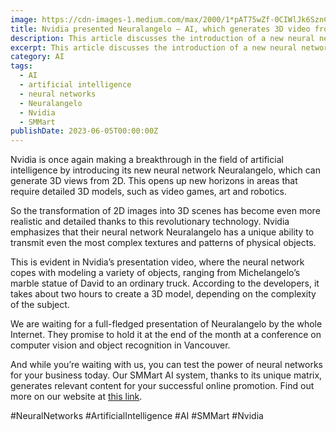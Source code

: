 ```yaml
---
image: https://cdn-images-1.medium.com/max/2000/1*pAT75wZf-0CIWlJk6SznCQ.png
title: Nvidia presented Neuralangelo — AI, which generates 3D video from 2D
description: This article discusses the introduction of a new neural network by Nvidia called Neuralangelo, which can generate 3D views from 2D images. The article suggests that this breakthrough technology has significant potential in areas that require detailed 3D models, such as video games, art, and robotics. The article highlights the unique ability of Neuralangelo to transmit even the most complex textures and patterns of physical objects, as demonstrated in Nvidia's presentation video. The article also promotes SMMart, an AI system for generating relevant content for businesses using neural networks.
excerpt: This article discusses the introduction of a new neural network by Nvidia called Neuralangelo, which can generate 3D views from 2D images. The article suggests...
category: AI
tags:
  - AI
  - artificial intelligence
  - neural networks
  - Neuralangelo
  - Nvidia
  - SMMart
publishDate: 2023-06-05T00:00:00Z
---
```


Nvidia is once again making a breakthrough in the field of artificial intelligence by introducing its new neural network Neuralangelo, which can generate 3D views from 2D. This opens up new horizons in areas that require detailed 3D models, such as video games, art and robotics.

So the transformation of 2D images into 3D scenes has become even more realistic and detailed thanks to this revolutionary technology. Nvidia emphasizes that their neural network Neuralangelo has a unique ability to transmit even the most complex textures and patterns of physical objects.

This is evident in Nvidia’s presentation video, where the neural network copes with modeling a variety of objects, ranging from Michelangelo’s marble statue of David to an ordinary truck. According to the developers, it takes about two hours to create a 3D model, depending on the complexity of the subject.

We are waiting for a full-fledged presentation of Neuralangelo by the whole Internet. They promise to hold it at the end of the month at a conference on computer vision and object recognition in Vancouver.

And while you’re waiting with us, you can test the power of neural networks for your business today. Our SMMart AI system, thanks to its unique matrix, generates relevant content for your successful online promotion. Find out more on our website at [this link](https://www.smm.art/).

#NeuralNetworks #ArtificialIntelligence #AI #SMMart #Nvidia
